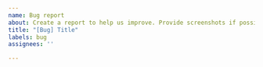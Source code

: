 ```yaml
---
name: Bug report
about: Create a report to help us improve. Provide screenshots if possible!
title: "[Bug] Title"
labels: bug
assignees: ''

---
```



